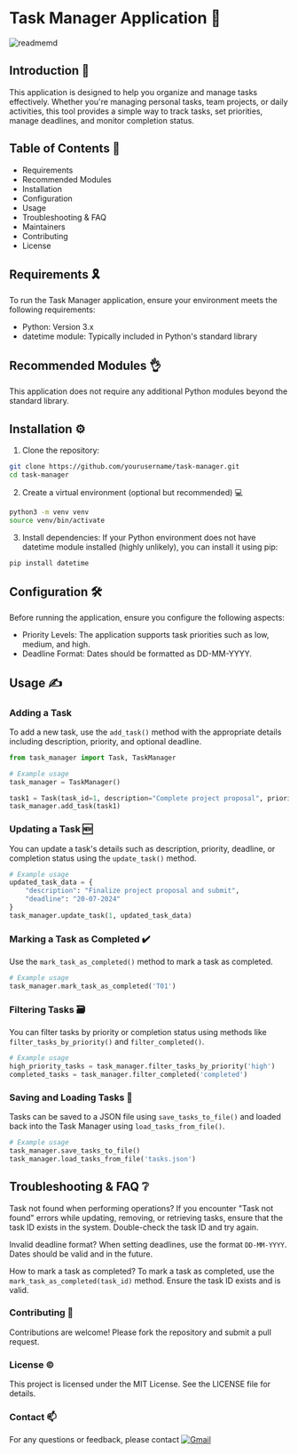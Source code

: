 # Task Manager Application 📑	
![readmemd](https://github.com/pgnikolov/task-manager/assets/151896883/5e60450b-4b26-44ca-9f04-c6a6ea5ce108)

## Introduction 🎦

This application is designed to help you organize and manage tasks effectively. Whether you're managing personal tasks, team projects, or daily activities, this tool provides a simple way to track tasks, set priorities, manage deadlines, and monitor completion status.

## Table of Contents 📝

- Requirements 
- Recommended Modules 
- Installation 
- Configuration 
- Usage 
- Troubleshooting & FAQ 
- Maintainers 
- Contributing
- License

## Requirements 🎗️

To run the Task Manager application, ensure your environment meets the following requirements:
- Python: Version 3.x 
- datetime module: Typically included in Python's standard library

## Recommended Modules 👌
This application does not require any additional Python modules beyond the standard library.

## Installation ⚙️
1. Clone the repository:
```bash
git clone https://github.com/yourusername/task-manager.git
cd task-manager
```
2. Create a virtual environment (optional but recommended) 💻
```bash
python3 -m venv venv
source venv/bin/activate 
```
3. Install dependencies: 
If your Python environment does not have datetime module installed (highly unlikely), you can install it using pip:
```bash
pip install datetime
```

## Configuration  🛠️

Before running the application, ensure you configure the following aspects:
- Priority Levels: The application supports task priorities such as low, medium, and high. 
- Deadline Format: Dates should be formatted as DD-MM-YYYY.

## Usage ✍️

### Adding a Task
To add a new task, use the `add_task()` method with the appropriate details including description, priority, and optional deadline.
```python
from task_manager import Task, TaskManager

# Example usage
task_manager = TaskManager()

task1 = Task(task_id=1, description="Complete project proposal", priority="high", deadline="15-07-2024")
task_manager.add_task(task1)
```
### Updating a Task 🆕
You can update a task's details such as description, priority, deadline, or completion status using the `update_task()` method.
```python
# Example usage
updated_task_data = {
    "description": "Finalize project proposal and submit",
    "deadline": "20-07-2024"
}
task_manager.update_task(1, updated_task_data)
```

### Marking a Task as Completed ✔️
Use the `mark_task_as_completed()` method to mark a task as completed.
```python
# Example usage
task_manager.mark_task_as_completed('T01')
```

### Filtering Tasks 🗃️
You can filter tasks by priority or completion status using methods like `filter_tasks_by_priority()` and `filter_completed()`.
```python
# Example usage
high_priority_tasks = task_manager.filter_tasks_by_priority('high')
completed_tasks = task_manager.filter_completed('completed')
```

### Saving and Loading Tasks 💾
Tasks can be saved to a JSON file using `save_tasks_to_file()` and loaded back into the Task Manager using `load_tasks_from_file()`.
```python
# Example usage
task_manager.save_tasks_to_file()
task_manager.load_tasks_from_file('tasks.json')
```

## Troubleshooting & FAQ ❔
Task not found when performing operations?
If you encounter "Task not found" errors while updating, removing, or retrieving tasks, ensure that the task ID exists in the system. Double-check the task ID and try again.

Invalid deadline format?
When setting deadlines, use the format `DD-MM-YYYY`. Dates should be valid and in the future.

How to mark a task as completed?
To mark a task as completed, use the `mark_task_as_completed(task_id)` method. Ensure the task ID exists and is valid.

### Contributing 🤝
Contributions are welcome! Please fork the repository and submit a pull request.

### License ©️
This project is licensed under the MIT License. See the LICENSE file for details.

### Contact 📫
For any questions or feedback, please contact [![Gmail](https://img.shields.io/badge/-Gmail-c14438?style=flat&logo=Gmail&logoColor=white)](mailto:pgnikolov@gmail.com)
